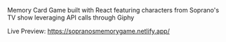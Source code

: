 Memory Card Game built with React featuring characters from Soprano's TV show leveraging API calls through Giphy


Live Preview: https://sopranosmemorygame.netlify.app/
